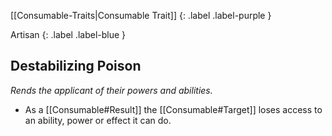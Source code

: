 
[[Consumable-Traits|Consumable Trait]]
{: .label .label-purple }

Artisan
{: .label .label-blue }

## Destabilizing Poison
*Rends the applicant of their powers and abilities.*
* As a [[Consumable#Result]] the [[Consumable#Target]] loses access to an ability, power or effect it can do.

